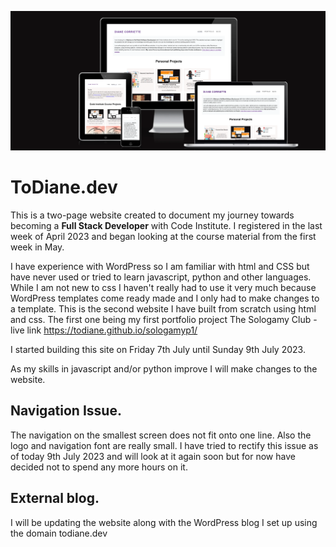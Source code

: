 ![Image of toDianeDev](assets/images/port-toDianeDev.webp)

# ToDiane.dev

This is a two-page website created to document my journey towards becoming a **Full Stack Developer** with Code Institute. I registered in the last week of April 2023 and began looking at the course material from the first week in May.

I have experience with WordPress so I am familiar with html and CSS but have never used or tried to learn javascript, python and other languages. While I am not new to css I haven't really had to use it very much because WordPress templates come ready made and I only had to make changes to a template. This is the second website I have built from scratch using html and css. The first one being my first portfolio project The Sologamy Club - live link <https://todiane.github.io/sologamyp1/>

I started building this site on Friday 7th July until Sunday 9th July 2023. 


As my skills in javascript and/or python improve I will make changes to the website. 

## Navigation Issue.

The navigation on the smallest screen does not fit onto one line. Also the logo and navigation font are really small. I have tried to rectify this issue as of today 9th July 2023 and will look at it again soon but for now have decided not to spend any more hours on it.


## External blog.

I will be updating the website along with the WordPress blog I set up using the domain todiane.dev



